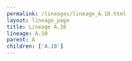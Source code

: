 ```yaml
---
permalink: /lineages/lineage_A.10.html
layout: lineage_page
title: Lineage A.10
lineage: A.10
parent: A
children: ['A.10']
---
```

